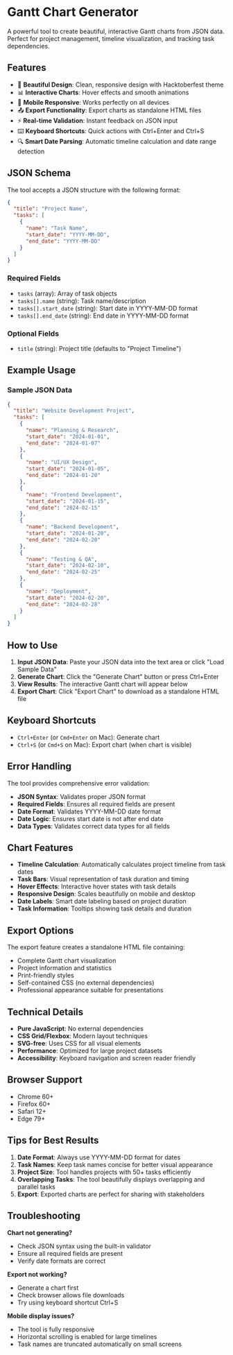 # Gantt Chart Generator

A powerful tool to create beautiful, interactive Gantt charts from JSON data. Perfect for project management, timeline visualization, and tracking task dependencies.

## Features

- 🎨 **Beautiful Design**: Clean, responsive design with Hacktoberfest theme
- 📊 **Interactive Charts**: Hover effects and smooth animations
- 📱 **Mobile Responsive**: Works perfectly on all devices
- 📤 **Export Functionality**: Export charts as standalone HTML files
- ⚡ **Real-time Validation**: Instant feedback on JSON input
- ⌨️ **Keyboard Shortcuts**: Quick actions with Ctrl+Enter and Ctrl+S
- 🔍 **Smart Date Parsing**: Automatic timeline calculation and date range detection

## JSON Schema

The tool accepts a JSON structure with the following format:

```json
{
  "title": "Project Name",
  "tasks": [
    {
      "name": "Task Name",
      "start_date": "YYYY-MM-DD",
      "end_date": "YYYY-MM-DD"
    }
  ]
}
```

### Required Fields

- `tasks` (array): Array of task objects
- `tasks[].name` (string): Task name/description
- `tasks[].start_date` (string): Start date in YYYY-MM-DD format
- `tasks[].end_date` (string): End date in YYYY-MM-DD format

### Optional Fields

- `title` (string): Project title (defaults to "Project Timeline")

## Example Usage

### Sample JSON Data

```json
{
  "title": "Website Development Project",
  "tasks": [
    {
      "name": "Planning & Research",
      "start_date": "2024-01-01",
      "end_date": "2024-01-07"
    },
    {
      "name": "UI/UX Design",
      "start_date": "2024-01-05",
      "end_date": "2024-01-20"
    },
    {
      "name": "Frontend Development",
      "start_date": "2024-01-15",
      "end_date": "2024-02-15"
    },
    {
      "name": "Backend Development",
      "start_date": "2024-01-20",
      "end_date": "2024-02-20"
    },
    {
      "name": "Testing & QA",
      "start_date": "2024-02-10",
      "end_date": "2024-02-25"
    },
    {
      "name": "Deployment",
      "start_date": "2024-02-20",
      "end_date": "2024-02-28"
    }
  ]
}
```

## How to Use

1. **Input JSON Data**: Paste your JSON data into the text area or click "Load Sample Data"
2. **Generate Chart**: Click the "Generate Chart" button or press Ctrl+Enter
3. **View Results**: The interactive Gantt chart will appear below
4. **Export Chart**: Click "Export Chart" to download as a standalone HTML file

## Keyboard Shortcuts

- `Ctrl+Enter` (or `Cmd+Enter` on Mac): Generate chart
- `Ctrl+S` (or `Cmd+S` on Mac): Export chart (when chart is visible)

## Error Handling

The tool provides comprehensive error validation:

- **JSON Syntax**: Validates proper JSON format
- **Required Fields**: Ensures all required fields are present
- **Date Format**: Validates YYYY-MM-DD date format
- **Date Logic**: Ensures start date is not after end date
- **Data Types**: Validates correct data types for all fields

## Chart Features

- **Timeline Calculation**: Automatically calculates project timeline from task dates
- **Task Bars**: Visual representation of task duration and timing
- **Hover Effects**: Interactive hover states with task details
- **Responsive Design**: Scales beautifully on mobile and desktop
- **Date Labels**: Smart date labeling based on project duration
- **Task Information**: Tooltips showing task details and duration

## Export Options

The export feature creates a standalone HTML file containing:

- Complete Gantt chart visualization
- Project information and statistics
- Print-friendly styles
- Self-contained CSS (no external dependencies)
- Professional appearance suitable for presentations

## Technical Details

- **Pure JavaScript**: No external dependencies
- **CSS Grid/Flexbox**: Modern layout techniques
- **SVG-free**: Uses CSS for all visual elements
- **Performance**: Optimized for large project datasets
- **Accessibility**: Keyboard navigation and screen reader friendly

## Browser Support

- Chrome 60+
- Firefox 60+
- Safari 12+
- Edge 79+

## Tips for Best Results

1. **Date Format**: Always use YYYY-MM-DD format for dates
2. **Task Names**: Keep task names concise for better visual appearance
3. **Project Size**: Tool handles projects with 50+ tasks efficiently
4. **Overlapping Tasks**: The tool beautifully displays overlapping and parallel tasks
5. **Export**: Exported charts are perfect for sharing with stakeholders

## Troubleshooting

**Chart not generating?**
- Check JSON syntax using the built-in validator
- Ensure all required fields are present
- Verify date formats are correct

**Export not working?**
- Generate a chart first
- Check browser allows file downloads
- Try using keyboard shortcut Ctrl+S

**Mobile display issues?**
- The tool is fully responsive
- Horizontal scrolling is enabled for large timelines
- Task names are truncated automatically on small screens